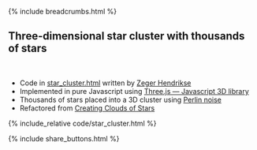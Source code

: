 {% include breadcrumbs.html %}

## Three-dimensional star cluster with thousands of stars
<div class="header_line"><br/></div>

- Code in [star_cluster.html](https://github.com/zhendrikse/science/blob/main/astrophysics/code/star_cluster.html)
  written by [Zeger Hendrikse](https://www.hendrikse.name/)
- Implemented in pure Javascript using [Three.js &mdash; Javascript 3D library](https://threejs.org/) 
- Thousands of stars placed into a 3D cluster using [Perlin noise](https://en.wikipedia.org/wiki/Perlin_noise)
- Refactored from [Creating Clouds of Stars](https://discourse.threejs.org/t/creating-clouds-of-stars/62925)

{% include_relative code/star_cluster.html %}

<p style="clear: both;"></p>

{% include share_buttons.html %}
